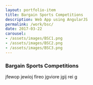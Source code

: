 ```yaml
---
layout: portfolio-item
title: Bargain Sports Competitions
description: Web App using AngularJS
permalink: /work/bsc/
date: 2017-03-22
carousel:
- /assets/images/BSC1.png
- /assets/images/BSC2.png
- /assets/images/BSC3.png
---
```

###  Bargain Sports Competitions
jfewop jewioj fireo jgviore jgij rei g
